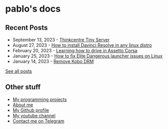 # pablo's docs

## Recent Posts

- September 13, 2023 - [Thinkcentre Tiny Server](blog/posts/thinkcenter-m900-server.md)
- August 27, 2023 - [How to install Davinci Resolve in any linux distro](blog/posts/davinci-install.md)
- February 20, 2023 - [Learning how to drive in Assetto Corsa](blog/posts/learning-how-to-drive.md)
- January 25, 2023 - [How to fix Elite Dangerous launcher issues on Linux](blog/posts/ed-linux-launcher.md)
- January 14, 2023 - [Remove Kobo DRM](blog/posts/remove-kobo-drm.md)

[See all posts](/blog)

## Other stuff

- [My programming projects](code/)
- [About me](me/)
- [My Github profile](https://github.com/pbl0)
- [My youtube channel](https://www.youtube.com/@pbl0_o?sub_confirmation=1)
- [Contact me on Telegram](https://t.me/pablobls)
